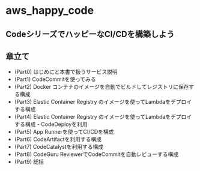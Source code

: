 # aws_happy_code

## CodeシリーズでハッピーなCI/CDを構築しよう

## 章立て

- (Part0) はじめにと本書で扱うサービス説明
- (Part1) CodeCommitを使ってみる
- (Part2) Docker コンテナのイメージを自動でビルドしてレジストリに保存する構成
- (Part3) Elastic Container Registry のイメージを使ってLambdaをデプロイする構成
- (Part4) Elastic Container Registry のイメージを使ってLambdaをデプロイする構成 - CodeDeployを利用
- (Part5) App Runnerを使ってCI/CDを構成
- (Part6) CodeArtifactを利用する構成
- (Part7) CodeCatalystを利用する構成
- (Part8) CodeGuru ReviewerでCodeCommitを自動レビューする構成
- (Part9) 総括
